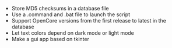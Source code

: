 - Store MD5 checksums in a database file
- Use a .command and .bat file to launch the script
- Support OpenCore versions from the first release to latest in the database
- Let text colors depend on dark mode or light mode
- Make a gui app based on tkinter